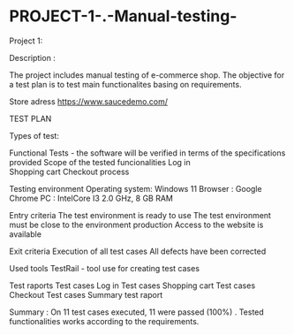 # PROJECT-1-.-Manual-testing-
Project 1:

Description : 

The project includes manual testing of e-commerce shop. The objective for a test plan is to test main functionalites basing on requirements. 

Store adress https://www.saucedemo.com/

TEST PLAN 

Types of test:

  Functional Tests -  the software will be verified in terms of the specifications provided
Scope of the tested funcionalities
Log in   
Shopping cart 
Checkout process


Testing environment
Operating system: Windows 11
Browser : Google Chrome 
PC : IntelCore  I3 2.0 GHz, 8 GB RAM


Entry criteria
The test environment is ready to use
The test environment must be close to the environment production
Access to the website  is available


Exit criteria 
Execution of all test cases
All defects have been corrected


Used tools 
TestRail - tool use for creating test cases


Test raports
Test cases
Log in Test cases
Shopping cart Test cases
Checkout Test cases
Summary test raport 


Summary : 
On 11 test cases executed, 11 were passed (100%) . Tested functionalities works according to the requirements. 

